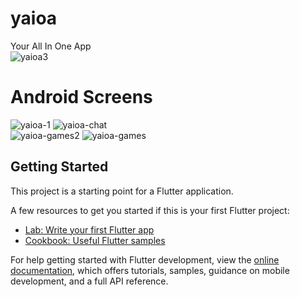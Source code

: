 # yaioa

Your All In One App  
![yaioa3](https://user-images.githubusercontent.com/40769994/230786957-851ac025-a6b7-4abc-8ba9-f9d5abcca10f.png)  
  
  # Android Screens  
![yaioa-1](https://user-images.githubusercontent.com/40769994/230786960-c312af0f-d721-4d3d-9913-dd30cbf9892f.png)
![yaioa-chat](https://user-images.githubusercontent.com/40769994/230786962-ff1e2a6c-be0c-48af-897f-2017976804bb.png)  
![yaioa-games2](https://user-images.githubusercontent.com/40769994/230971339-d892129d-2b89-4b2d-be96-6828fdc112ee.png)
![yaioa-games](https://user-images.githubusercontent.com/40769994/230971347-817c6241-fba5-47bb-9fe6-0848fa7ff7ca.png)


## Getting Started

This project is a starting point for a Flutter application.

A few resources to get you started if this is your first Flutter project:

- [Lab: Write your first Flutter app](https://docs.flutter.dev/get-started/codelab)
- [Cookbook: Useful Flutter samples](https://docs.flutter.dev/cookbook)

For help getting started with Flutter development, view the
[online documentation](https://docs.flutter.dev/), which offers tutorials,
samples, guidance on mobile development, and a full API reference.
